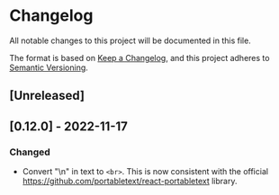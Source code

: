# Changelog
All notable changes to this project will be documented in this file.

The format is based on [Keep a Changelog](https://keepachangelog.com/en/1.0.0/),
and this project adheres to [Semantic Versioning](https://semver.org/spec/v2.0.0.html).

## [Unreleased]

## [0.12.0] - 2022-11-17
### Changed
- Convert "\n" in text to `<br>`. This is now consistent with the official https://github.com/portabletext/react-portabletext library.
